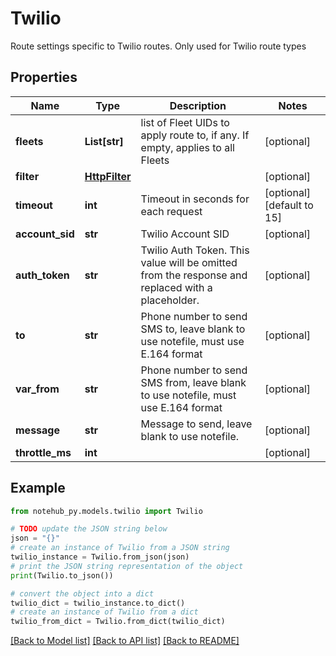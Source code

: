 # Twilio

Route settings specific to Twilio routes. Only used for Twilio route types

## Properties

| Name            | Type                            | Description                                                                                      | Notes                      |
| --------------- | ------------------------------- | ------------------------------------------------------------------------------------------------ | -------------------------- |
| **fleets**      | **List[str]**                   | list of Fleet UIDs to apply route to, if any. If empty, applies to all Fleets                    | [optional]                 |
| **filter**      | [**HttpFilter**](HttpFilter.md) |                                                                                                  | [optional]                 |
| **timeout**     | **int**                         | Timeout in seconds for each request                                                              | [optional] [default to 15] |
| **account_sid** | **str**                         | Twilio Account SID                                                                               | [optional]                 |
| **auth_token**  | **str**                         | Twilio Auth Token. This value will be omitted from the response and replaced with a placeholder. | [optional]                 |
| **to**          | **str**                         | Phone number to send SMS to, leave blank to use notefile, must use E.164 format                  | [optional]                 |
| **var_from**    | **str**                         | Phone number to send SMS from, leave blank to use notefile, must use E.164 format                | [optional]                 |
| **message**     | **str**                         | Message to send, leave blank to use notefile.                                                    | [optional]                 |
| **throttle_ms** | **int**                         |                                                                                                  | [optional]                 |

## Example

```python
from notehub_py.models.twilio import Twilio

# TODO update the JSON string below
json = "{}"
# create an instance of Twilio from a JSON string
twilio_instance = Twilio.from_json(json)
# print the JSON string representation of the object
print(Twilio.to_json())

# convert the object into a dict
twilio_dict = twilio_instance.to_dict()
# create an instance of Twilio from a dict
twilio_from_dict = Twilio.from_dict(twilio_dict)
```

[[Back to Model list]](../README.md#documentation-for-models) [[Back to API list]](../README.md#documentation-for-api-endpoints) [[Back to README]](../README.md)

